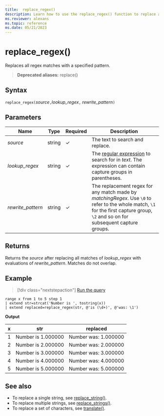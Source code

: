```yaml
---
title:  replace_regex()
description: Learn how to use the replace_regex() function to replace all regex matches with another string.
ms.reviewer: alexans
ms.topic: reference
ms.date: 05/21/2023
---
```

# replace_regex()

Replaces all regex matches with a specified pattern.

> **Deprecated aliases:** replace()

## Syntax

`replace_regex(`*source*`,`*lookup_regex*`,` *rewrite_pattern*`)`

## Parameters

| Name | Type | Required | Description |
|--|--|--|--|
| *source*| string | &check; | The text to search and replace.|
| *lookup_regex*| string | &check; | The [regular expression](https://github.com/google/re2/wiki/Syntax) to search for in *text*. The expression can contain capture groups in parentheses.|
| *rewrite_pattern*| string | &check; | The replacement regex for any match made by *matchingRegex*. Use `\0` to refer to the whole match, `\1` for the first capture group, `\2` and so on for subsequent capture groups.|

## Returns

Returns the *source* after replacing all matches of *lookup_regex* with evaluations of *rewrite_pattern*. Matches do not overlap.

## Example

> [!div class="nextstepaction"]
> <a href="https://dataexplorer.azure.com/clusters/help/databases/Samples?query=H4sIAAAAAAAAAytKzEtPVahQSCvKz1UwVCjJVzBVKC5JLVAw5KpRSK0oSc1LAfKLbIE4ObFEQ92vNDcptUghs1hBXQeoGiicmZeuUaGpiVBelFqQk5icmmILZcQXpaanVmgAleooOKgDdWrEpGhrqoM45YnFVgoxhuqaAA84qqaHAAAA" target="_blank">Run the query</a>

```kusto
range x from 1 to 5 step 1
| extend str=strcat('Number is ', tostring(x))
| extend replaced=replace_regex(str, @'is (\d+)', @'was: \1')
```

**Output**

| x | str | replaced|
|---|---|---|
| 1    | Number is 1.000000  | Number was: 1.000000|
| 2    | Number is 2.000000  | Number was: 2.000000|
| 3    | Number is 3.000000  | Number was: 3.000000|
| 4    | Number is 4.000000  | Number was: 4.000000|
| 5    | Number is 5.000000  | Number was: 5.000000|

## See also

* To replace a single string, see [replace_string()](replace-string-function.md).
* To replace multiple strings, see [replace_strings()](replace-strings-function.md).
* To replace a set of characters, see [translate()](translatefunction.md).
